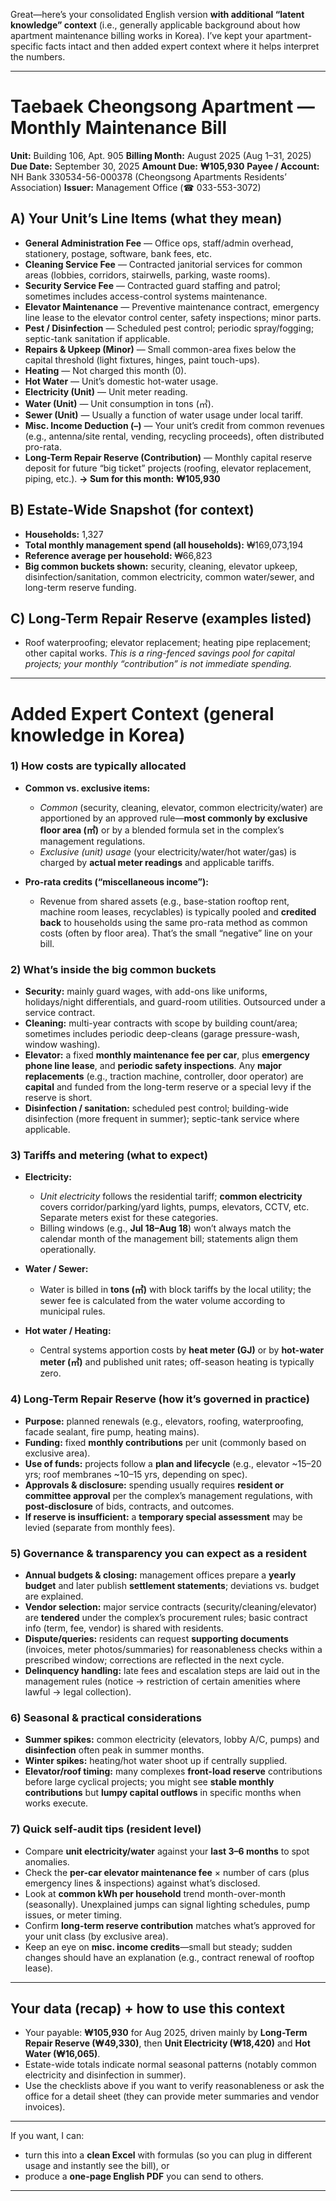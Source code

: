 Great—here’s your consolidated English version **with additional “latent knowledge” context** (i.e., generally applicable background about how apartment maintenance billing works in Korea). I’ve kept your apartment-specific facts intact and then added expert context where it helps interpret the numbers.

---

# Taebaek Cheongsong Apartment — Monthly Maintenance Bill

**Unit:** Building 106, Apt. 905
**Billing Month:** August 2025 (Aug 1–31, 2025)
**Due Date:** September 30, 2025
**Amount Due:** **₩105,930**
**Payee / Account:** NH Bank 330534-56-000378 (Cheongsong Apartments Residents’ Association)
**Issuer:** Management Office (☎ 033-553-3072)

## A) Your Unit’s Line Items (what they mean)

* **General Administration Fee** — Office ops, staff/admin overhead, stationery, postage, software, bank fees, etc.
* **Cleaning Service Fee** — Contracted janitorial services for common areas (lobbies, corridors, stairwells, parking, waste rooms).
* **Security Service Fee** — Contracted guard staffing and patrol; sometimes includes access-control systems maintenance.
* **Elevator Maintenance** — Preventive maintenance contract, emergency line lease to the elevator control center, safety inspections; minor parts.
* **Pest / Disinfection** — Scheduled pest control; periodic spray/fogging; septic-tank sanitation if applicable.
* **Repairs & Upkeep (Minor)** — Small common-area fixes below the capital threshold (light fixtures, hinges, paint touch-ups).
* **Heating** — Not charged this month (0).
* **Hot Water** — Unit’s domestic hot-water usage.
* **Electricity (Unit)** — Unit meter reading.
* **Water (Unit)** — Unit consumption in tons (㎥).
* **Sewer (Unit)** — Usually a function of water usage under local tariff.
* **Misc. Income Deduction (–)** — Your unit’s credit from common revenues (e.g., antenna/site rental, vending, recycling proceeds), often distributed pro-rata.
* **Long-Term Repair Reserve (Contribution)** — Monthly capital reserve deposit for future “big ticket” projects (roofing, elevator replacement, piping, etc.).
  **→ Sum for this month:** **₩105,930**

## B) Estate-Wide Snapshot (for context)

* **Households:** 1,327
* **Total monthly management spend (all households):** ₩169,073,194
* **Reference average per household:** ₩66,823
* **Big common buckets shown:** security, cleaning, elevator upkeep, disinfection/sanitation, common electricity, common water/sewer, and long-term reserve funding.

## C) Long-Term Repair Reserve (examples listed)

* Roof waterproofing; elevator replacement; heating pipe replacement; other capital works.
  *This is a ring-fenced savings pool for capital projects; your monthly “contribution” is not immediate spending.*

---

# Added Expert Context (general knowledge in Korea)

### 1) How costs are typically allocated

* **Common vs. exclusive items:**

  * *Common* (security, cleaning, elevator, common electricity/water) are apportioned by an approved rule—**most commonly by exclusive floor area (㎡)** or by a blended formula set in the complex’s management regulations.
  * *Exclusive (unit) usage* (your electricity/water/hot water/gas) is charged by **actual meter readings** and applicable tariffs.
* **Pro-rata credits (“miscellaneous income”):**

  * Revenue from shared assets (e.g., base-station rooftop rent, machine room leases, recyclables) is typically pooled and **credited back** to households using the same pro-rata method as common costs (often by floor area). That’s the small “negative” line on your bill.

### 2) What’s inside the big common buckets

* **Security:** mainly guard wages, with add-ons like uniforms, holidays/night differentials, and guard-room utilities. Outsourced under a service contract.
* **Cleaning:** multi-year contracts with scope by building count/area; sometimes includes periodic deep-cleans (garage pressure-wash, window washing).
* **Elevator:** a fixed **monthly maintenance fee per car**, plus **emergency phone line lease**, and **periodic safety inspections**. Any **major replacements** (e.g., traction machine, controller, door operator) are **capital** and funded from the long-term reserve or a special levy if the reserve is short.
* **Disinfection / sanitation:** scheduled pest control; building-wide disinfection (more frequent in summer); septic-tank service where applicable.

### 3) Tariffs and metering (what to expect)

* **Electricity:**

  * *Unit electricity* follows the residential tariff; **common electricity** covers corridor/parking/yard lights, pumps, elevators, CCTV, etc. Separate meters exist for these categories.
  * Billing windows (e.g., **Jul 18–Aug 18**) won’t always match the calendar month of the management bill; statements align them operationally.
* **Water / Sewer:**

  * Water is billed in **tons (㎥)** with block tariffs by the local utility; the sewer fee is calculated from the water volume according to municipal rules.
* **Hot water / Heating:**

  * Central systems apportion costs by **heat meter (GJ)** or by **hot-water meter (㎥)** and published unit rates; off-season heating is typically zero.

### 4) Long-Term Repair Reserve (how it’s governed in practice)

* **Purpose:** planned renewals (e.g., elevators, roofing, waterproofing, facade sealant, fire pump, heating mains).
* **Funding:** fixed **monthly contributions** per unit (commonly based on exclusive area).
* **Use of funds:** projects follow a **plan and lifecycle** (e.g., elevator ~15–20 yrs; roof membranes ~10–15 yrs, depending on spec).
* **Approvals & disclosure:** spending usually requires **resident or committee approval** per the complex’s management regulations, with **post-disclosure** of bids, contracts, and outcomes.
* **If reserve is insufficient:** a **temporary special assessment** may be levied (separate from monthly fees).

### 5) Governance & transparency you can expect as a resident

* **Annual budgets & closing:** management offices prepare a **yearly budget** and later publish **settlement statements**; deviations vs. budget are explained.
* **Vendor selection:** major service contracts (security/cleaning/elevator) are **tendered** under the complex’s procurement rules; basic contract info (term, fee, vendor) is shared with residents.
* **Dispute/queries:** residents can request **supporting documents** (invoices, meter photos/summaries) for reasonableness checks within a prescribed window; corrections are reflected in the next cycle.
* **Delinquency handling:** late fees and escalation steps are laid out in the management rules (notice → restriction of certain amenities where lawful → legal collection).

### 6) Seasonal & practical considerations

* **Summer spikes:** common electricity (elevators, lobby A/C, pumps) and **disinfection** often peak in summer months.
* **Winter spikes:** heating/hot water shoot up if centrally supplied.
* **Elevator/roof timing:** many complexes **front-load reserve** contributions before large cyclical projects; you might see **stable monthly contributions** but **lumpy capital outflows** in specific months when works execute.

### 7) Quick self-audit tips (resident level)

* Compare **unit electricity/water** against your **last 3–6 months** to spot anomalies.
* Check the **per-car elevator maintenance fee** × number of cars (plus emergency lines & inspections) against what’s disclosed.
* Look at **common kWh per household** trend month-over-month (seasonally). Unexplained jumps can signal lighting schedules, pump issues, or meter timing.
* Confirm **long-term reserve contribution** matches what’s approved for your unit class (by exclusive area).
* Keep an eye on **misc. income credits**—small but steady; sudden changes should have an explanation (e.g., contract renewal of rooftop lease).

---

## Your data (recap) + how to use this context

* Your payable: **₩105,930** for Aug 2025, driven mainly by **Long-Term Repair Reserve (₩49,330)**, then **Unit Electricity (₩18,420)** and **Hot Water (₩16,065)**.
* Estate-wide totals indicate normal seasonal patterns (notably common electricity and disinfection in summer).
* Use the checklists above if you want to verify reasonableness or ask the office for a detail sheet (they can provide meter summaries and vendor invoices).

---

If you want, I can:

* turn this into a **clean Excel** with formulas (so you can plug in different usage and instantly see the bill), or
* produce a **one-page English PDF** you can send to others.

---

